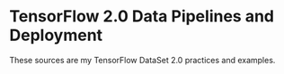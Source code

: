 # TensorFlow 2.0 Data Pipelines and Deployment 

These sources are my TensorFlow DataSet 2.0 practices and examples.
